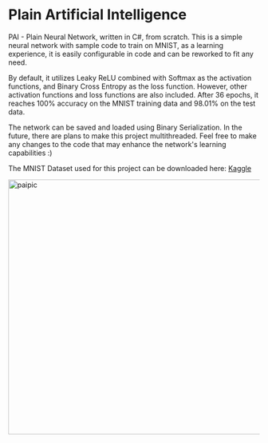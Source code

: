 # Plain Artificial Intelligence
PAI - Plain Neural Network, written in C#, from scratch.
This is a simple neural network with sample code to train on MNIST, as a learning experience, it is easily configurable in code and can be reworked to fit any need.

By default, it utilizes Leaky ReLU combined with Softmax as the activation functions, and Binary Cross Entropy as the loss function. However, other activation functions and loss functions are also included.
After 36 epochs, it reaches 100% accuracy on the MNIST training data and 98.01% on the test data.

The network can be saved and loaded using Binary Serialization.
In the future, there are plans to make this project multithreaded.
Feel free to make any changes to the code that may enhance the network's learning capabilities :)


The MNIST Dataset used for this project can be downloaded here: [Kaggle](https://www.kaggle.com/datasets/oddrationale/mnist-in-csv)

<img width="510" alt="paipic" src="https://github.com/AreOlsen/Plain-Neural-Network/assets/58704301/eaff9bd8-4ed0-4eb0-a867-408890094887">


